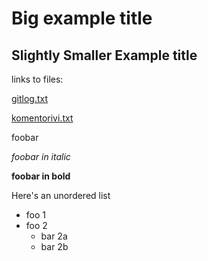 # Big example title

## Slightly Smaller Example title

links to files:

[gitlog.txt](https://github.com/yoskari/ot_harjoitustyo/blob/main/laskarit/viikko1/gitlog.txt)

[komentorivi.txt](https://github.com/yoskari/ot_harjoitustyo/blob/main/laskarit/viikko1/komentorivi.txt)


foobar

*foobar in italic*

**foobar in bold**


Here's an unordered list
* foo 1
* foo 2
	* bar 2a
	* bar 2b
